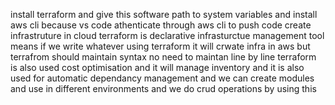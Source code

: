 install terraform and give this software path to system variables
and install aws cli because vs code athenticate through aws cli to push code create infrastruture in cloud
terraform is declarative infrasturctue management tool means if we write whatever using terraform it will crwate infra in aws but terrafrom should maintain syntax no need to maintan line by line 
terraform is also used cost optimisation and it will manage inventory and it is also used for automatic dependancy management and we can create modules and use in different environments and we do crud operations by using this

